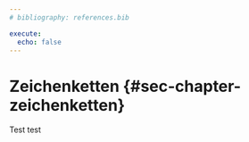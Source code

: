 ```yaml
---
# bibliography: references.bib

execute: 
  echo: false
---
```


# Zeichenketten {#sec-chapter-zeichenketten}

Test test 

